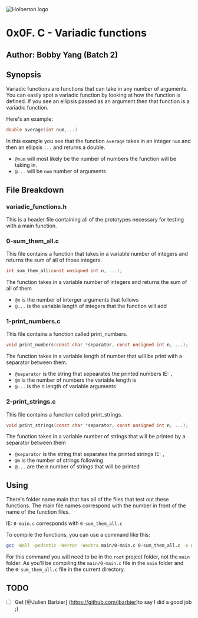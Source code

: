 <img src="https://www.holbertonschool.com/assets/holberton-logo-1cc451260ca3cd297def53f2250a9794810667c7ca7b5fa5879a569a457bf16f.png" alt="Holberton logo">

# 0x0F. C - Variadic functions
## Author: Bobby Yang (Batch 2)

## Synopsis
Variadic functions are functions that can take in any number of arguments. You can easily spot a variadic function by looking at how the function is defined. If you see an ellipsis passed as an argument then that function is a variadic function.

Here's an example:
```c
double average(int num,...)
```
In this example you see that the function `average` takes in an integer `num` and then an ellipsis `...` and returns a double.

- `@num` will most likely be the number of numbers the function will be taking in.
- `@...` will be `num` number of arguments


## File Breakdown
### variadic_functions.h 
This is a header file containing all of the prototypes necessary for testing with a main function.

### 0-sum_them_all.c
This file contains a function that takes in a variable number of integers and returns the sum of all of those integers.

```c
int sum_them_all(const unsigned int n, ...);
```
The function takes in a variable number of integers and returns the sum of all of them

- `@n` is the number of interger arguments that follows
- `@...` is the variable length of integers that the function will add

### 1-print_numbers.c
This file contains a function called print_numbers.

```c
void print_numbers(const char *separator, const unsigned int n, ...);
```
The function takes in a variable length of number that will be print with a separator between them.

- `@separator` is the string that sepearates the printed numbers IE: `, `
- `@n` is the number of numbers the variable length is
- `@...` is the n length of variable arguments

### 2-print_strings.c
This file contains a function called print_strings.

```c
void print_strings(const char *separator, const unsigned int n, ...);
```
The function takes in a variable number of strings that will be printed by a separator between them

- `@separator` is the string that separates the printed strings IE: `, `
- `@n` is the number of strings following
- `@...` are the n number of strings that will be printed

## Using
There's folder name main that has all of the files that test out these functions. The main file names correspond with the number in front of the name of the function files.

IE:
`0-main.c` corresponds with `0-sum_them_all.c`

To compile the functions, you can use a command like this:
```bash
gcc -Wall -pedantic -Werror -Wextra main/0-main.c 0-sum_them_all.c -o sum_them_all
```

For this command you will need to be in the `root` project folder, not the `main` folder. As you'll be compiling the `main/0-main.c` file in the `main` folder and the `0-sum_them_all.c` file in the current directory.

## TODO
- [ ] Get [@Julien Barbier] (https://github.com/jbarbier)to say I did a good job ;)

